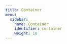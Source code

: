 ```yaml
---
title: Container
menu:
  sidebar:
    name: Container
    identifier: container
    weight: 10
---
```

